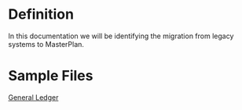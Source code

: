 # Definition
In this documentation we will be identifying the migration from legacy systems to MasterPlan.

# Sample Files

[General Ledger](MigrationFiles/GL_Export_by_Date_60M1P.csv)